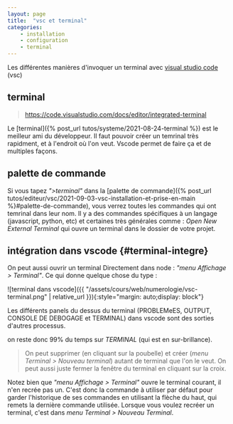 ```yaml
---
layout: page
title:  "vsc et terminal"
categories: 
    - installation 
    - configuration
    - terminal
---
```


Les différentes manières d'invoquer un terminal avec  [visual studio code](https://code.visualstudio.com/) (vsc)
<!--more-->

## terminal

> <https://code.visualstudio.com/docs/editor/integrated-terminal>

Le [terminal]({% post_url tutos/systeme/2021-08-24-terminal %}) est le meilleur ami du développeur. Il faut pouvoir créer un temrinal très rapidment, et à l'endroit où l'on veut. Vscode permet de faire ça et de multiples façons.

## palette de commande

Si vous tapez *">terminal"* dans la [palette de commande]({% post_url tutos/editeur/vsc/2021-09-03-vsc-installation-et-prise-en-main %}#palette-de-commande), vous verrez toutes les commandes qui ont temrinal dans leur nom. Il y a des commandes spécifiques à un langage (javascript, python, etc) et certaines très générales comme : *Open New External Terminal* qui ouvre un terminal dans le dossier de votre projet.

## intégration dans vscode {#terminal-integre}

On peut aussi ouvrir un terminal Directement dans node : *"menu Affichage > Terminal"*. Ce qui donne quelque chose du type :

![terminal dans vscode]({{ "/assets/cours/web/numerologie/vsc-terminal.png" | relative_url }}){:style="margin: auto;display: block"}

Les différents panels du dessus du terminal (PROBLEMeES, OUTPUT, CONSOLE DE DEBOGAGE et TERMINAL) dans vscode sont des sorties d'autres processus.

on reste donc 99% du temps sur *TERMINAL* (qui est en sur-brillance).

> On peut supprimer (en cliquant sur la poubelle) et créer (*menu Terminal > Nouveau terminal*) autant de terminal que l'on le veut. On peut aussi juste fermer la fenêtre du terminal en cliquant sur la croix.

Notez bien que  *"menu Affichage > Terminal"* ouvre le terminal courant, il n'en recrée pas un. C'est donc la commande à utiliser par défaut pour garder l'historique de ses commandes en utilisant la flèche du haut, qui remets la dernière commande utilisée. Lorsque vous voulez recréer un terminal, c'est dans *menu Terminal > Nouveau Terminal*.
